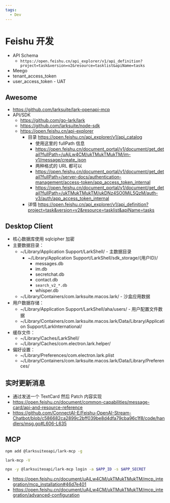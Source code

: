 ```yaml
---
tags:
  - Dev
---
```


# Feishu 开发

- API Schema
  - `https://open.feishu.cn/api_explorer/v1/api_definition?project=task&version=v2&resource=tasklist&apiName=tasks`
- Meego
- tenant_access_token
- user_access_token - UAT

## Awesome

- https://github.com/larksuite/lark-openapi-mcp
- API/SDK
  - https://github.com/go-lark/lark
  - https://github.com/larksuite/node-sdk
  - https://open.feishu.cn/api-explorer
    - 目录 https://open.feishu.cn/api_explorer/v1/api_catalog
      - 使用这里的 fullPath 信息
      - https://open.feishu.cn/document_portal/v1/document/get_detail?fullPath=/uAjLw4CM/ukTMukTMukTM/im-v1/message/create_json
      - 两种格式的 URL 都可以
      - https://open.feishu.cn/document_portal/v1/document/get_detail?fullPath=/server-docs/authentication-management/access-token/app_access_token_internal
      - https://open.feishu.cn/document_portal/v1/document/get_detail?fullPath=/ukTMukTMukTM/ukDNz4SO0MjL5QzM/auth-v3/auth/app_access_token_internal
    - 详情 https://open.feishu.cn/api_explorer/v1/api_definition?project=task&version=v2&resource=tasklist&apiName=tasks

## Desktop Client

- 核心数据库使用 sqlcipher 加密
- 主要数据目录：
  - ~/Library/Application Support/LarkShell/ - 主数据目录
    - ~/Library/Application Support/LarkShell/sdk_storage/{用户ID}/
      - messages.db
      - im.db
      - secretchat.db
      - contact.db
      - `search_v2_*.db`
      - whisper.db
  - ~/Library/Containers/com.larksuite.macos.lark/ - 沙盒应用数据
- 用户数据存储：
  - ~/Library/Application Support/LarkShell/aha/users/ - 用户配置文件数据
  - ~/Library/Containers/com.larksuite.macos.lark/Data/Library/Application Support/LarkInternational/
- 缓存文件：
  - ~/Library/Caches/LarkShell/
  - ~/Library/Caches/com.electron.lark.helper/
- 偏好设置：
  - ~/Library/Preferences/com.electron.lark.plist
  - ~/Library/Containers/com.larksuite.macos.lark/Data/Library/Preferences/

## 实时更新消息

- 通过发送一个 TextCard 然后 Patch 内容实现
- https://open.feishu.cn/document/common-capabilities/message-card/api-and-resource-reference
- https://github.com/ConnectAI-E/Feishu-OpenAI-Stream-Chatbot/blob/c586682ca2899c2bff039be8d4dfa79cba96c1f8/code/handlers/msg.go#L606-L635

## MCP



```bash
npm add @larksuiteoapi/lark-mcp -g

lark-mcp -V

npx -y @larksuiteoapi/lark-mcp login -a $APP_ID -s $APP_SECRET
```

- https://open.feishu.cn/document/uAjLw4CM/ukTMukTMukTM/mcp_integration/mcp_installation#46d7e401
- https://open.feishu.cn/document/uAjLw4CM/ukTMukTMukTM/mcp_integration/advanced-configuration
